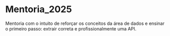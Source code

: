 # Mentoria_2025

Mentoria com o intuito de reforçar os conceitos da área de dados e ensinar o primeiro passo: extrair correta e profissionalmente uma API.
